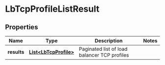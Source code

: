 # LbTcpProfileListResult

## Properties
Name | Type | Description | Notes
------------ | ------------- | ------------- | -------------
**results** | [**List&lt;LbTcpProfile&gt;**](LbTcpProfile.md) | Paginated list of load balancer TCP profiles | 
